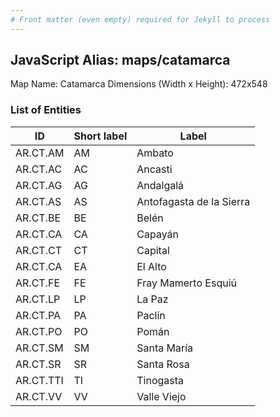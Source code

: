 ```yaml
---
# Front matter (even empty) required for Jekyll to process
---
```


## JavaScript Alias: maps/catamarca

Map Name: Catamarca
Dimensions (Width x Height): 472x548

### List of Entities

ID  | Short label | Label  
---|---|---|
AR.CT.AM  | AM     |  Ambato
AR.CT.AC  | AC     |  Ancasti
AR.CT.AG  | AG     |  Andalgalá
AR.CT.AS  | AS     |  Antofagasta de la Sierra
AR.CT.BE  | BE     |  Belén
AR.CT.CA  | CA     |  Capayán
AR.CT.CT  | CT     |  Capital
AR.CT.CA  | EA     |  El Alto
AR.CT.FE  | FE     |  Fray Mamerto Esquiú
AR.CT.LP  | LP     |  La Paz
AR.CT.PA  | PA     |  Paclín
AR.CT.PO  | PO     |  Pomán
AR.CT.SM  | SM     |  Santa María 
AR.CT.SR  | SR     |  Santa Rosa  
AR.CT.TTI  | TI     |  Tinogasta 
AR.CT.VV  |  VV    |  Valle Viejo 

